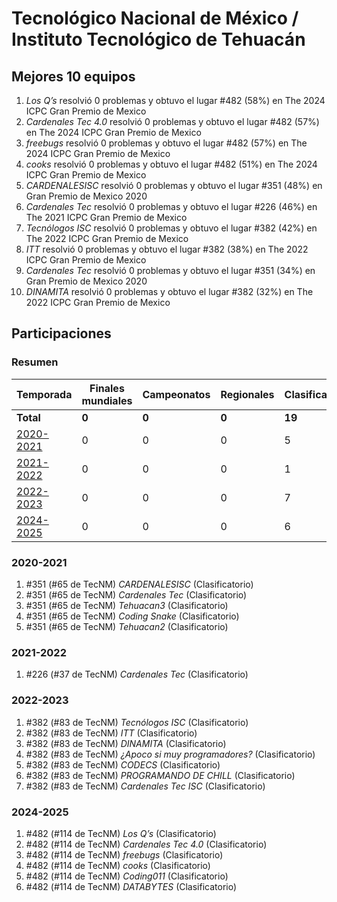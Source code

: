 # Tecnológico Nacional de México / Instituto Tecnológico de Tehuacán

## Mejores 10 equipos

1. _Los Q’s_ resolvió 0 problemas y obtuvo el lugar #482 (58%) en The 2024 ICPC Gran Premio de Mexico
1. _Cardenales Tec 4.0_ resolvió 0 problemas y obtuvo el lugar #482 (57%) en The 2024 ICPC Gran Premio de Mexico
1. _freebugs_ resolvió 0 problemas y obtuvo el lugar #482 (57%) en The 2024 ICPC Gran Premio de Mexico
1. _cooks_ resolvió 0 problemas y obtuvo el lugar #482 (51%) en The 2024 ICPC Gran Premio de Mexico
1. _CARDENALESISC_ resolvió 0 problemas y obtuvo el lugar #351 (48%) en Gran Premio de Mexico 2020
1. _Cardenales Tec_ resolvió 0 problemas y obtuvo el lugar #226 (46%) en The 2021 ICPC Gran Premio de Mexico
1. _Tecnólogos ISC_ resolvió 0 problemas y obtuvo el lugar #382 (42%) en The 2022 ICPC Gran Premio de Mexico
1. _<chicos>ITT</chicos>_ resolvió 0 problemas y obtuvo el lugar #382 (38%) en The 2022 ICPC Gran Premio de Mexico
1. _Cardenales Tec_ resolvió 0 problemas y obtuvo el lugar #351 (34%) en Gran Premio de Mexico 2020
1. _DINAMITA_ resolvió 0 problemas y obtuvo el lugar #382 (32%) en The 2022 ICPC Gran Premio de Mexico

## Participaciones

### Resumen

| Temporada | Finales mundiales | Campeonatos | Regionales | Clasificatorios | Equipos |
| --- | --- | --- | --- | --- | --- |
| **Total** | **0** | **0** | **0** | **19** | **19** |
| [2020-2021](#2020-2021) | 0 | 0 | 0 | 5 | 5 |
| [2021-2022](#2021-2022) | 0 | 0 | 0 | 1 | 1 |
| [2022-2023](#2022-2023) | 0 | 0 | 0 | 7 | 7 |
| [2024-2025](#2024-2025) | 0 | 0 | 0 | 6 | 6 |

### 2020-2021

1. #351 (#65 de TecNM) _CARDENALESISC_ (Clasificatorio)
1. #351 (#65 de TecNM) _Cardenales Tec_ (Clasificatorio)
1. #351 (#65 de TecNM) _Tehuacan3_ (Clasificatorio)
1. #351 (#65 de TecNM) _Coding Snake_ (Clasificatorio)
1. #351 (#65 de TecNM) _Tehuacan2_ (Clasificatorio)

### 2021-2022

1. #226 (#37 de TecNM) _Cardenales Tec_ (Clasificatorio)

### 2022-2023

1. #382 (#83 de TecNM) _Tecnólogos ISC_ (Clasificatorio)
1. #382 (#83 de TecNM) _<chicos>ITT</chicos>_ (Clasificatorio)
1. #382 (#83 de TecNM) _DINAMITA_ (Clasificatorio)
1. #382 (#83 de TecNM) _¿Apoco si muy programadores?_ (Clasificatorio)
1. #382 (#83 de TecNM) _CODECS_ (Clasificatorio)
1. #382 (#83 de TecNM) _PROGRAMANDO DE CHILL_ (Clasificatorio)
1. #382 (#83 de TecNM) _Cardenales Tec ISC_ (Clasificatorio)

### 2024-2025

1. #482 (#114 de TecNM) _Los Q’s_ (Clasificatorio)
1. #482 (#114 de TecNM) _Cardenales Tec 4.0_ (Clasificatorio)
1. #482 (#114 de TecNM) _freebugs_ (Clasificatorio)
1. #482 (#114 de TecNM) _cooks_ (Clasificatorio)
1. #482 (#114 de TecNM) _Coding011_ (Clasificatorio)
1. #482 (#114 de TecNM) _DATABYTES_ (Clasificatorio)



